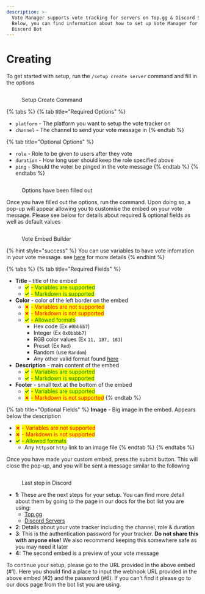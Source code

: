 ```yaml
---
description: >-
  Vote Manager supports vote tracking for servers on Top.gg & Discord Servers.
  Below, you can find information about how to set up Vote Manager for your
  Discord Bot
---
```


# Creating

To get started with setup, run the `/setup create server` command and fill in the options

<figure><img src="../.gitbook/assets/Server Create #1.png" alt=""><figcaption><p>Setup Create Command</p></figcaption></figure>

{% tabs %}
{% tab title="Required Options" %}
* `platform` - The platform you want to setup the vote tracker on
* `channel` - The channel to send your vote message in
{% endtab %}

{% tab title="Optional Options" %}
* `role` - Role to be given to users after they vote
* `duration` - How long user should keep the role specified above
* `ping` - Should the voter be pinged in the vote message
{% endtab %}
{% endtabs %}

<figure><img src="../.gitbook/assets/Server Create #2.png" alt=""><figcaption><p>Options have been filled out</p></figcaption></figure>

Once you have filled out the options, run the command. Upon doing so, a  pop-up will appear allowing you to customise the embed on your vote message. Please see below for details about required & optional fields as well as default values

<figure><img src="../.gitbook/assets/Server Create #3.png" alt=""><figcaption><p>Vote Embed Builder</p></figcaption></figure>

{% hint style="success" %}
You can use variables to have vote infomation in your vote message. see [here](../variables.md) for more details
{% endhint %}

{% tabs %}
{% tab title="Required Fields" %}
* **Title** - title of the embed
  * <mark style="color:green;">**✓**</mark> <mark style="color:green;"></mark><mark style="color:green;">- Variables are supported</mark>
  * <mark style="color:green;">**✓**</mark> <mark style="color:green;"></mark><mark style="color:green;">- Markdown is supported</mark>
* **Color** - color of the left border on the embed
  * <mark style="color:red;">**✗**</mark> <mark style="color:red;"></mark><mark style="color:red;">- Variables are not supported</mark>
  * <mark style="color:red;">**✗**</mark> <mark style="color:red;"></mark><mark style="color:red;">- Markdown is not supported</mark>
  * <mark style="color:green;">**✓**</mark> <mark style="color:green;"></mark><mark style="color:green;">- Allowed formats</mark>
    * Hex code (Ex `#0bbbb7`)
    * Integer (Ex `0x0bbbb7`)
    * RGB color values (Ex `11, 187, 183`)
    * Preset (Ex `Red`)
    * Random (use `Random`)
    * Any other valid format found [here](https://discord.js.org/#/docs/main/main/typedef/ColorResolvable)
* **Description** - main content of the embed
  * <mark style="color:green;">**✓**</mark> <mark style="color:green;"></mark><mark style="color:green;">- Variables are supported</mark>
  * <mark style="color:green;">**✓**</mark> <mark style="color:green;"></mark><mark style="color:green;">- Markdown is supported</mark>
* **Footer** - small text at the bottom of the embed
  * <mark style="color:green;">**✓**</mark> <mark style="color:green;"></mark><mark style="color:green;">- Variables are supported</mark>
  * <mark style="color:red;">**✗**</mark> <mark style="color:red;"></mark><mark style="color:red;">- Markdown is not supported</mark>
{% endtab %}

{% tab title="Optional Fields" %}
**Image** - Big image in the embed. Appears below the description

* <mark style="color:red;">**✗**</mark> <mark style="color:red;"></mark><mark style="color:red;">- Variables are not supported</mark>
* <mark style="color:red;">**✗**</mark> <mark style="color:red;"></mark><mark style="color:red;">- Markdown is not supported</mark>
* <mark style="color:green;">**✓**</mark> <mark style="color:green;"></mark><mark style="color:green;">- Allowed formats</mark>
  * Any `https`or `http` link to an image file
{% endtab %}
{% endtabs %}

Once you have made your custom embed, press the submit button. This will close the pop-up, and you will be sent a message similar to the following

<figure><img src="../.gitbook/assets/Server Create #4.png" alt=""><figcaption><p>Last step in Discord</p></figcaption></figure>

* **1**: These are the next steps for your setup. You can find more detail about them by going to the page in our docs for the bot list you are using:
  * [Top.gg](broken-reference)
  * [Discord Servers](discordservers.md)
* **2**: Details about your vote tracker including the channel, role & duration
* **3**: This is the authentication password for your tracker. **Do not share this with anyone else!** We also recommend keeping this somewhere safe as you may need it later
* **4:** The second embed is a preview of your vote message

To continue your setup, please go to the URL provided in the above embed (#1). Here you should find a place to input the webhook URL provided in the above embed (#2) and the password (#6). If you can't find it please go to our docs page from the bot list you are using.
